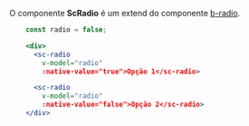 O componente **ScRadio** é um extend do componente [b-radio](https://buefy.github.io/#/documentation/radio).

```jsx
    const radio = false;

    <div>
      <sc-radio
        v-model="radio"
        :native-value="true">Opção 1</sc-radio>

      <sc-radio
        v-model="radio"
        :native-value="false">Opção 2</sc-radio>
    </div>
```

